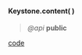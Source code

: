 #### Keystone.content(  )
> _@api_ **public**    

<div class="code-header addGitHubLink" data-file="lib/content/index.js"> <a href="#" class="loadCode"> code</a></div><pre class=" language-javascript hideCode api"></pre> 


